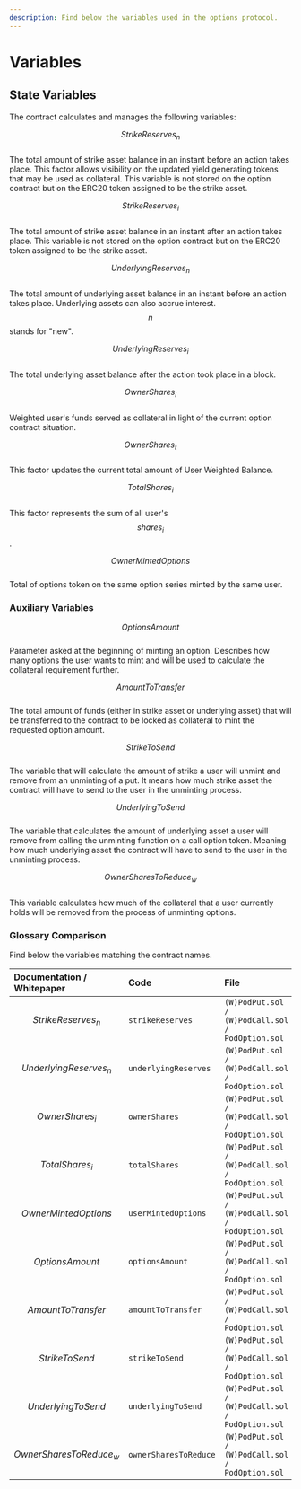 ```yaml
---
description: Find below the variables used in the options protocol.
---
```


# Variables

## State Variables

The contract calculates and manages the following variables:

$$StrikeReserves_n$$  
The total amount of strike asset balance in an instant before an action takes place. This factor allows visibility on the updated yield generating tokens that may be used as collateral. This variable is not stored on the option contract but on the ERC20 token assigned to be the strike asset.

$$StrikeReserves_i$$  
The total amount of strike asset balance in an instant after an action takes place. This variable is not stored on the option contract but on the ERC20 token assigned to be the strike asset.

$$UnderlyingReserves_n$$  
The total amount of underlying asset balance in an instant before an action takes place. Underlying assets can also accrue interest. $$n$$ stands for "new".

$$UnderlyingReserves_i$$  
The total underlying asset balance after the action took place in a block.

$$OwnerShares_i$$  
Weighted user's funds served as collateral in light of the current option contract situation.

$$OwnerShares_t$$  
This factor updates the current total amount of User Weighted Balance.

$$TotalShares_i$$  
This factor represents the sum of all user's $$shares_i$$.

$$OwnerMintedOptions$$  
Total of options token on the same option series minted by the same user.

### Auxiliary Variables

$$OptionsAmount$$  
Parameter asked at the beginning of minting an option. Describes how many options the user wants to mint and will be used to calculate the collateral requirement further.

$$AmountToTransfer$$  
The total amount of funds \(either in strike asset or underlying asset\) that will be transferred to the contract to be locked as collateral to mint the requested option amount.

$$StrikeToSend$$  
The variable that will calculate the amount of strike a user will unmint and remove from an unminting of a put. It means how much strike asset the contract will have to send to the user in the unminting process.

$$UnderlyingToSend$$  
The variable that calculates the amount of underlying asset a user will remove from calling the unminting function on a call option token. Meaning how much underlying asset the contract will have to send to the user in the unminting process.

$$OwnerSharesToReduce_w$$  
This variable calculates how much of the collateral that a user currently holds will be removed from the process of unminting options.

### Glossary Comparison

Find below the variables matching the contract names.

| Documentation / Whitepaper | Code | File |
| :--- | :--- | :--- |
| $$StrikeReserves_n$$ | `strikeReserves` | `(W)PodPut.sol / (W)PodCall.sol / PodOption.sol` |
| $$UnderlyingReserves_n$$ | `underlyingReserves` | `(W)PodPut.sol / (W)PodCall.sol / PodOption.sol` |
| $$OwnerShares_i$$ | `ownerShares` | `(W)PodPut.sol / (W)PodCall.sol / PodOption.sol` |
| $$TotalShares_i$$ | `totalShares` | `(W)PodPut.sol / (W)PodCall.sol / PodOption.sol` |
| $$OwnerMintedOptions$$ | `userMintedOptions` | `(W)PodPut.sol / (W)PodCall.sol / PodOption.sol` |
| $$OptionsAmount$$ | `optionsAmount` | `(W)PodPut.sol / (W)PodCall.sol / PodOption.sol` |
| $$AmountToTransfer$$ | `amountToTransfer` | `(W)PodPut.sol / (W)PodCall.sol / PodOption.sol` |
| $$StrikeToSend$$ | `strikeToSend` | `(W)PodPut.sol / (W)PodCall.sol / PodOption.sol` |
| $$UnderlyingToSend$$ | `underlyingToSend` | `(W)PodPut.sol / (W)PodCall.sol / PodOption.sol` |
| $$OwnerSharesToReduce_w$$ | `ownerSharesToReduce` | `(W)PodPut.sol / (W)PodCall.sol / PodOption.sol` |

